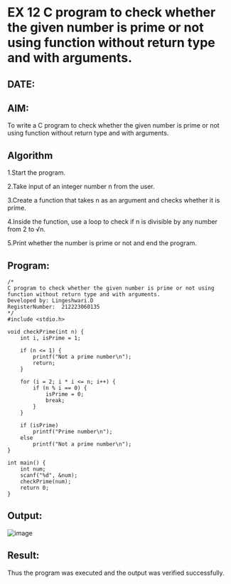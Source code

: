 # EX 12 C program to check whether the given number is prime or not using function without return type and with arguments.
## DATE:
## AIM:
To write a C program to check whether the given number is prime or not using function without return type and with arguments.

## Algorithm
1.Start the program.

2.Take input of an integer number n from the user.

3.Create a function that takes n as an argument and checks whether it is prime.

4.Inside the function, use a loop to check if n is divisible by any number from 2 to √n.

5.Print whether the number is prime or not and end the program. 

## Program:
```
/*
C program to check whether the given number is prime or not using function without return type and with arguments.
Developed by: Lingeshwari.D
RegisterNumber:  212223060135
*/
#include <stdio.h>

void checkPrime(int n) {
    int i, isPrime = 1;

    if (n <= 1) {
        printf("Not a prime number\n");
        return;
    }

    for (i = 2; i * i <= n; i++) {
        if (n % i == 0) {
            isPrime = 0;
            break;
        }
    }

    if (isPrime)
        printf("Prime number\n");
    else
        printf("Not a prime number\n");
}

int main() {
    int num;
    scanf("%d", &num);
    checkPrime(num);
    return 0;
}

```

## Output:

![image](https://github.com/user-attachments/assets/672ff7aa-4fc0-4e40-ae39-137d57bba812)
## Result:
Thus the program was executed and the output was verified successfully.
